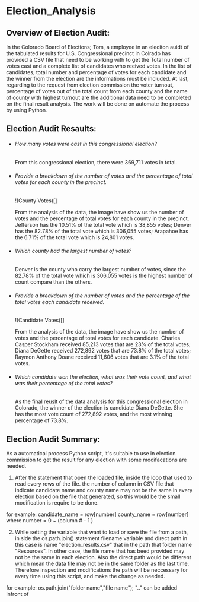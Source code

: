 # Election_Analysis

## Overview of Election Audit:
In the Colorado Board of Elections; Tom, a employee in an eleciton auidt of the tabulated results for U.S. Congressional precinct in Colrado has provided a CSV file that need to be working with to get the Total number of votes cast and a complete list  of candidates who reeived votes. In the list of candidates, total number and percentage of votes for each candidate and the winner from the election are the informations must be included. At last, regarding to the request from election commission the voter turnout, percentage of votes out of the total count from each county and the name of county with highest turnout are the additional data need to be completed on the final result analysis. The work will be done on automate the process by using Python.

## Election Audit Resaults:
- ###### How many votes were cast in this congressional election?
  From this congressional election, there were 369,711 votes in total.

- ###### Provide a breakdown of the number of votes and the percentage of total votes for each county in the precinct.
  !(County Votes)[]

  From the analysis of the data, the image have show us the number of votes and the percentage of total votes for each county in the precinct. Jefferson has the 10.51% of the     total vote which is 38,855 votes; Denver has the 82.78% of the total vote which is 306,055 votes; Arapahoe has the 6.71% of the total vote which is 24,801 votes.

- ###### Which county had the largest number of votes?
  Denver is the county who carry the largest number of votes, since the 82.78% of the total vote which is 306,055 votes is the highest number of count compare than the others.

- ###### Provide a breakdown of the number of votes and the percentage of the total votes each candidate received.
  !(Candidate Votes)[]

  From the analysis of the data, the image have show us the number of votes and the percentage of total votes for each candidate. Charles Casper Stockham received 85,213 votes     that are 23% of the total votes; Diana DeGette received 272,892 votes that are 73.8% of the total votes; Raymon Anthony Doane received 11,606 votes that are 3.1% of the total   votes.

- ###### Which candidate won the election, what was their vote count, and what was their percentage of the total votes?
  As the final reuslt of the data analysis for this congressional election in Colorado, the winner of the election is candidate Diana DeGette. She has the most vote count of       272,892 votes, and the most winning percentage of 73.8%.

## Election Audit Summary:
As a automatical process Python script, it's suitable to use in election commission to get the result for any election with some modifacations are needed. 

1. After the statement that open the loaded file, inside the loop that used to read every rows of the file. the number of column in CSV file that indicate candidate name and county name may not be the same in every election based on the file that generated, so this would be the small modification is require to be done. 

  for example: candidate_name = row[number] 
                county_name = row[number] where number = 0 ~ (column # - 1 )

2. While setting the variable that want to load or save the file from a path, in side the os.path.join() statement filename variable and direct path in this case is name "election_results.csv" that in the path that folder name "Resources". In other case, the file name that has beed provided may not be the same in each election. Also the direct path would be different which mean the data file may not be in the same folder as the last time. Therefore inspection and modifications the path will be neccessary for every time using this script, and make the change as needed.

  for example: os.path.join("folder name","file name"); ".." can be added infront of
